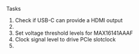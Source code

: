 Tasks

1. Check if USB-C can provide a HDMI output
2. 
3. Set voltage threshold levels for MAX16141AAAF
4. Clock signal level to drive PCIe slotclock
5. 
